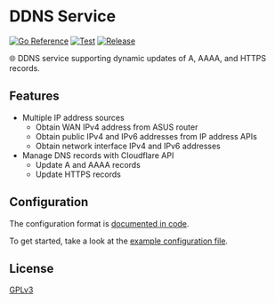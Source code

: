 # DDNS Service

[![Go Reference](https://pkg.go.dev/badge/github.com/database64128/ddns-go.svg)](https://pkg.go.dev/github.com/database64128/ddns-go)
[![Test](https://github.com/database64128/ddns-go/actions/workflows/test.yml/badge.svg)](https://github.com/database64128/ddns-go/actions/workflows/test.yml)
[![Release](https://github.com/database64128/ddns-go/actions/workflows/release.yml/badge.svg)](https://github.com/database64128/ddns-go/actions/workflows/release.yml)

🌐 DDNS service supporting dynamic updates of A, AAAA, and HTTPS records.

## Features

- Multiple IP address sources
    - Obtain WAN IPv4 address from ASUS router
    - Obtain public IPv4 and IPv6 addresses from IP address APIs
    - Obtain network interface IPv4 and IPv6 addresses
- Manage DNS records with Cloudflare API
    - Update A and AAAA records
    - Update HTTPS records

## Configuration

The configuration format is [documented in code](https://pkg.go.dev/github.com/database64128/ddns-go/service#Config).

To get started, take a look at the [example configuration file](docs/config.json).

## License

[GPLv3](LICENSE)
